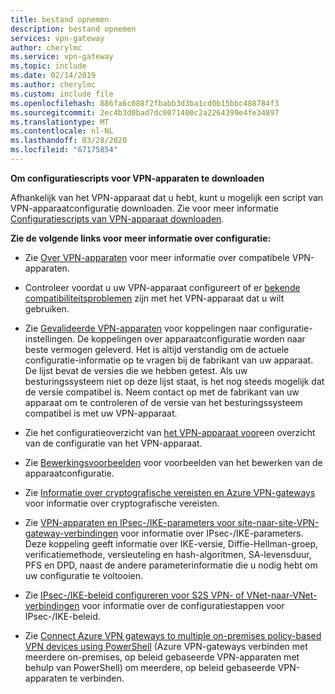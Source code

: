 ```yaml
---
title: bestand opnemen
description: bestand opnemen
services: vpn-gateway
author: cherylmc
ms.service: vpn-gateway
ms.topic: include
ms.date: 02/14/2019
ms.author: cherylmc
ms.custom: include file
ms.openlocfilehash: 886fa6c088f2fbabb3d3ba1cd0b15bbc488784f3
ms.sourcegitcommit: 2ec4b3d0bad7dc0071400c2a2264399e4fe34897
ms.translationtype: MT
ms.contentlocale: nl-NL
ms.lasthandoff: 03/28/2020
ms.locfileid: "67175854"
---
```

**Om configuratiescripts voor VPN-apparaten te downloaden**

Afhankelijk van het VPN-apparaat dat u hebt, kunt u mogelijk een script van VPN-apparaatconfiguratie downloaden. Zie voor meer informatie [Configuratiescripts van VPN-apparaat downloaden](../articles/vpn-gateway/vpn-gateway-download-vpndevicescript.md).

**Zie de volgende links voor meer informatie over configuratie:**

- Zie [Over VPN-apparaten](../articles/vpn-gateway/vpn-gateway-about-vpn-devices.md) voor meer informatie over compatibele VPN-apparaten.

- Controleer voordat u uw VPN-apparaat configureert of er [bekende compatibiliteitsproblemen](../articles/vpn-gateway/vpn-gateway-about-vpn-devices.md#known) zijn met het VPN-apparaat dat u wilt gebruiken.

- Zie [Gevalideerde VPN-apparaten](../articles/vpn-gateway/vpn-gateway-about-vpn-devices.md#devicetable) voor koppelingen naar configuratie-instellingen. De koppelingen over apparaatconfiguratie worden naar beste vermogen geleverd. Het is altijd verstandig om de actuele configuratie-informatie op te vragen bij de fabrikant van uw apparaat. De lijst bevat de versies die we hebben getest. Als uw besturingssysteem niet op deze lijst staat, is het nog steeds mogelijk dat de versie compatibel is. Neem contact op met de fabrikant van uw apparaat om te controleren of de versie van het besturingssysteem compatibel is met uw VPN-apparaat.

- Zie het configuratieoverzicht van [het VPN-apparaat voor](../articles/vpn-gateway/vpn-gateway-3rdparty-device-config-overview.md)een overzicht van de configuratie van het VPN-apparaat.

- Zie [Bewerkingsvoorbeelden](../articles/vpn-gateway/vpn-gateway-about-vpn-devices.md#editing) voor voorbeelden van het bewerken van de apparaatconfiguratie.

- Zie [Informatie over cryptografische vereisten en Azure VPN-gateways](../articles/vpn-gateway/vpn-gateway-about-compliance-crypto.md) voor informatie over cryptografische vereisten.

- Zie [VPN-apparaten en IPsec-/IKE-parameters voor site-naar-site-VPN-gateway-verbindingen](../articles/vpn-gateway/vpn-gateway-about-vpn-devices.md#ipsec) voor informatie over IPsec-/IKE-parameters. Deze koppeling geeft informatie over IKE-versie, Diffie-Hellman-groep, verificatiemethode, versleuteling en hash-algoritmen, SA-levensduur, PFS en DPD, naast de andere parameterinformatie die u nodig hebt om uw configuratie te voltooien.

- Zie [IPsec-/IKE-beleid configureren voor S2S VPN- of VNet-naar-VNet-verbindingen](../articles/vpn-gateway/vpn-gateway-ipsecikepolicy-rm-powershell.md) voor informatie over de configuratiestappen voor IPsec-/IKE-beleid.

- Zie [Connect Azure VPN gateways to multiple on-premises policy-based VPN devices using PowerShell](../articles/vpn-gateway/vpn-gateway-connect-multiple-policybased-rm-ps.md) (Azure VPN-gateways verbinden met meerdere on-premises, op beleid gebaseerde VPN-apparaten met behulp van PowerShell) om meerdere, op beleid gebaseerde VPN-apparaten te verbinden.
